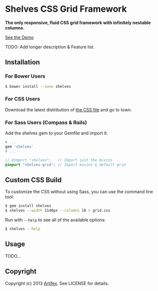 Shelves CSS Grid Framework
==========================

**The only responsive, fluid CSS grid framework with infinitely nestable columns.**

[See the Demo](http://shelves.petebrowne.com/)

TODO: Add longer description & Feature list.

Installation
------------

### For Bower Users

``` bash
$ bower install --save shelves
```

### For CSS Users

Download the latest distribution of [the CSS file](https://raw.github.com/petebrowne/shelves/master/css/shelves.css) and go to town.

### For Sass Users (Compass & Rails)

Add the shelves gem to your Gemfile and import it:

``` ruby
# ...
gem 'shelves'
# ...
```

``` scss
// @import "shelves";   // Import just the mixins
@import "shelves-grid"; // Import mixins & default grid
```

Custom CSS Build
----------------

To customize the CSS without using Sass, you can use the command line tool:

``` bash
$ gem install shelves
$ shelves --width 1140px --columns 16 > grid.css
```

Run with `--help` to see all of the available options:

``` bash
$ shelves --help
```

Usage
-----

TODO...

Copyright
---------

Copyright (c) 2013 [Artifex](http://whoisartifex.com/). See LICENSE for details.
